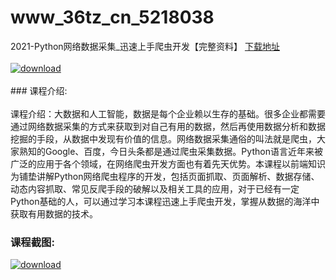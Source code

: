 # www_36tz_cn_5218038
2021-Python网络数据采集_迅速上手爬虫开发【完整资料】
[下载地址](http://www.36tz.cn/article/5218038 "下载地址")
<br/></br>[![download](http://36tz.cn/muke_img/2021_01_1-125.png "下载地址")](http://www.36tz.cn/article/5218038 "下载地址")
<br/></br>### 课程介绍:<br/></br>课程介绍：大数据和人工智能，数据是每个企业赖以生存的基础。很多企业都需要通过网络数据采集的方式来获取到对自己有用的数据，然后再使用数据分析和数据挖掘的手段，从数据中发现有价值的信息。网络数据采集通俗的叫法就是爬虫，大家熟知的Google、百度，今日头条都是通过爬虫采集数据。Python语言近年来被广泛的应用于各个领域，在网络爬虫开发方面也有着先天优势。本课程以前端知识为铺垫讲解Python网络爬虫程序的开发，包括页面抓取、页面解析、数据存储、动态内容抓取、常见反爬手段的破解以及相关工具的应用，对于已经有一定Python基础的人，可以通过学习本课程迅速上手爬虫开发，掌握从数据的海洋中获取有用数据的技术。

### 课程截图:
[![download](http://36tz.cn/muke_img/2021_01_2-143.png "下载地址")](http://www.36tz.cn/article/5218038 "下载地址")
